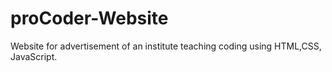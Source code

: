 # proCoder-Website
Website for advertisement of an institute teaching coding using HTML,CSS, JavaScript.
